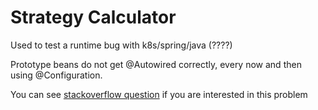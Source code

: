 # Strategy Calculator

Used to test a runtime bug with k8s/spring/java (????) 

Prototype beans do not get @Autowired correctly, every now and then
using @Configuration. 


You can see 
[stackoverflow question](https://stackoverflow.com/questions/63998293/spring-not-calling-autowired-setters-in-prototype-beansif) 
if you are interested in this problem
